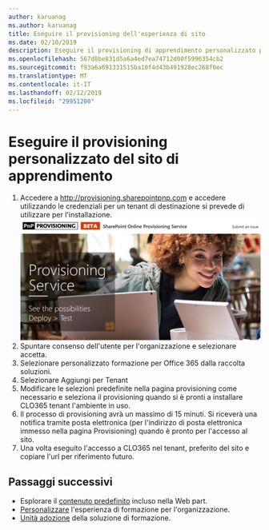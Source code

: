```yaml
---
author: karuanag
ms.author: karuanag
title: Eseguire il provisioning dell'esperienza di sito
ms.date: 02/10/2019
description: Eseguire il provisioning di apprendimento personalizzato per il sito di Office 365
ms.openlocfilehash: 567d8be831d5a6a4ed7ea74712d00f5996354cb2
ms.sourcegitcommit: f93a6a691331515ba10f4d43b491928ec268f0ec
ms.translationtype: MT
ms.contentlocale: it-IT
ms.lasthandoff: 02/12/2019
ms.locfileid: "29951200"
---
```

# <a name="provision-the-custom-learning-site"></a>Eseguire il provisioning personalizzato del sito di apprendimento

1. Accedere a http://provisioning.sharepointpnp.com e accedere utilizzando le credenziali per un tenant di destinazione si prevede di utilizzare per l'installazione. ![pnphome.png](media/pnphome.png)
1. Spuntare consenso dell'utente per l'organizzazione e selezionare accetta.
1. Selezionare personalizzato formazione per Office 365 dalla raccolta soluzioni. 
1. Selezionare Aggiungi per Tenant 
1. Modificare le selezioni predefinite nella pagina provisioning come necessario e seleziona il provisioning quando si è pronti a installare CLO365 tenant l'ambiente in uso.  
1. Il processo di provisioning avrà un massimo di 15 minuti. Si riceverà una notifica tramite posta elettronica (per l'indirizzo di posta elettronica immesso nella pagina Provisioning) quando è pronto per l'accesso al sito. 
1. Una volta eseguito l'accesso a CLO365 nel tenant, preferito del sito e copiare l'url per riferimento futuro.  


## <a name="next-steps"></a>Passaggi successivi
- Esplorare il [contenuto predefinito](sitecontent.md) incluso nella Web part.
- [Personalizzare](customization.md) l'esperienza di formazione per l'organizzazione.
- [Unità adozione](driveadoption.md) della soluzione di formazione.

